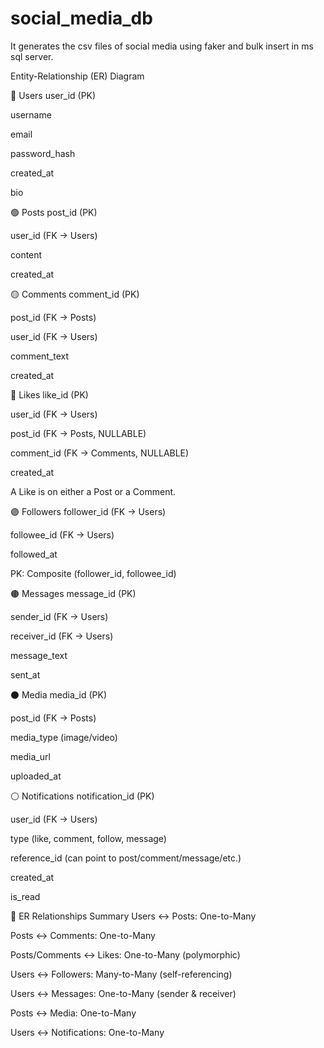 # social_media_db
It generates the csv files of social media using faker and bulk insert in ms sql server.

Entity-Relationship (ER) Diagram

🔵 Users
user_id (PK)

username

email

password_hash

created_at

bio

🟢 Posts
post_id (PK)

user_id (FK → Users)

content

created_at

🟡 Comments
comment_id (PK)

post_id (FK → Posts)

user_id (FK → Users)

comment_text

created_at

🔴 Likes
like_id (PK)

user_id (FK → Users)

post_id (FK → Posts, NULLABLE)

comment_id (FK → Comments, NULLABLE)

created_at

A Like is on either a Post or a Comment.

🟣 Followers
follower_id (FK → Users)

followee_id (FK → Users)

followed_at

PK: Composite (follower_id, followee_id)

🟤 Messages
message_id (PK)

sender_id (FK → Users)

receiver_id (FK → Users)

message_text

sent_at

⚫ Media
media_id (PK)

post_id (FK → Posts)

media_type (image/video)

media_url

uploaded_at

⚪ Notifications
notification_id (PK)

user_id (FK → Users)

type (like, comment, follow, message)

reference_id (can point to post/comment/message/etc.)

created_at

is_read

🔗 ER Relationships Summary
Users ↔ Posts: One-to-Many

Posts ↔ Comments: One-to-Many

Posts/Comments ↔ Likes: One-to-Many (polymorphic)

Users ↔ Followers: Many-to-Many (self-referencing)

Users ↔ Messages: One-to-Many (sender & receiver)

Posts ↔ Media: One-to-Many

Users ↔ Notifications: One-to-Many



